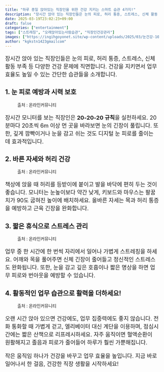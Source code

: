 ```yaml
---
title: "하루 종일 앉아있는 직장인을 위한 건강 지키는 스마트 습관 4가지!"
description: "장시간 앉아 있는 직장인들은 눈의 피로, 허리 통증, 스트레스, 신체 활동 부족 등 다양한 건강 문제에 직면합니다. 건강을 지키면서 업무 효율도 높일 수 있는 간단한 습관들을 소개합니다."
date: 2025-03-19T23:02:23+09:00
draft: false
categories: ["entertainment"]
tags: ["스트레칭", "오래앉아있는사람습관", "직장인건강관리"]
images: ["https://ingihgoyonet.site/wp-content/uploads/2025/03/눈건강-1024x683.jpg", "https://ingihgoyonet.site/wp-content/uploads/2025/03/허리건강-1024x577.jpg", "https://ingihgoyonet.site/wp-content/uploads/2025/03/휴식-1-1024x683.jpg", "https://ingihgoyonet.site/wp-content/uploads/2025/03/계단오르기-1024x683.jpg"]
author: "kgkstn1423gmailcom"
---
```


<p style="font-size:18px">장시간 앉아 있는 직장인들은 눈의 피로, 허리 통증, 스트레스, 신체 활동 부족 등 다양한 건강 문제에 직면합니다. 건강을 지키면서 업무 효율도 높일 수 있는 간단한 습관들을 소개합니다.</p> <h2 >1. <strong>눈 피로 예방과 시력 보호</strong></h2> <figure ><img src="https://ingihgoyonet.site/wp-content/uploads/2025/03/눈건강-1024x683.jpg" alt="" style="aspect-ratio:16/9;object-fit:cover"/><figcaption >출처 : 온라인커뮤니티</figcaption></figure> <p style="font-size:18px">장시간 모니터를 보는 직장인은 <strong>20-20-20 규칙</strong>을 실천하세요. 20분마다 20초씩 6m 이상 먼 곳을 바라보면 눈의 긴장이 풀립니다. 또한, 깊게 깜빡이거나 눈을 감고 쉬는 것도 디지털 눈 피로를 줄이는 데 효과적입니다.</p> <h2 >2. <strong>바른 자세와 허리 건강</strong></h2> <figure ><img src="https://ingihgoyonet.site/wp-content/uploads/2025/03/허리건강-1024x577.jpg" alt="" style="aspect-ratio:16/9;object-fit:cover"/><figcaption >출처 : 온라인커뮤니티</figcaption></figure> <p style="font-size:18px">책상에 앉을 때 허리를 등받이에 붙이고 발을 바닥에 편히 두는 것이 좋습니다. 모니터는 눈높이보다 약간 낮게, 키보드와 마우스는 팔꿈치가 90도 굽혀진 높이에 배치하세요. 올바른 자세는 목과 허리 통증을 예방하고 근육 긴장을 완화합니다.</p> <h2 >3. <strong>짧은 휴식으로 스트레스 관리</strong></h2> <figure ><img src="https://ingihgoyonet.site/wp-content/uploads/2025/03/휴식-1-1024x683.jpg" alt="" style="aspect-ratio:16/9;object-fit:cover"/><figcaption >출처 : 온라인커뮤니티</figcaption></figure> <p style="font-size:18px">업무 중 한 시간에 한 번씩 자리에서 일어나 가볍게 스트레칭을 하세요. 어깨와 목을 풀어주면 신체 긴장이 줄어들고 정신적인 스트레스도 완화됩니다. 또한, 눈을 감고 깊은 호흡이나 짧은 명상을 하면 업무 피로와 번아웃을 예방할 수 있습니다.</p> <h2 >4. <strong>활동적인 업무 습관으로 활력을 더하세요!</strong></h2> <figure ><img src="https://ingihgoyonet.site/wp-content/uploads/2025/03/계단오르기-1024x683.jpg" alt="" style="aspect-ratio:16/9;object-fit:cover"/><figcaption >출처 : 온라인커뮤니티</figcaption></figure> <p style="font-size:18px">오랜 시간 앉아 있으면 건강에도, 업무 집중력에도 좋지 않습니다. 전화 통화할 때 가볍게 걷고, 엘리베이터 대신 계단을 이용하며, 점심시간에는 짧은 산책으로 리프레시하세요. 자주 움직이면 혈액순환이 원활해지고 졸음과 피로가 줄어들어 하루가 훨씬 가뿐해집니다.</p> <p style="font-size:18px">작은 움직임 하나가 건강을 바꾸고 업무 효율을 높입니다. 지금 바로 일어나서 한 걸음, 건강한 직장 생활을 시작하세요!</p>